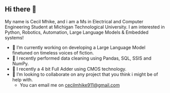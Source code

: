 ## Hi there 👋

My name is Cecil Mhike, and i am a Ms in Electrical and Computer Engineering Student at Michigan Technological University. I am interested in Python, Robotics, Automation, Large Language Models & Embedded systems!

- 🔭 I’m currently working on developing a Large Language Model finetuned on timeless voices of fiction.
- 🌱 I recently performed data cleaning using Pandas, SQL, SSIS and NumPy.
- 🌱 I recently a 4 bit Full Adder using CMOS technology.
- 👯 I’m looking to collaborate on any project that you think i might be of help with.
  - You can email me on cecilmhike911@gmail.com

<!--
**Ctmhike/Ctmhike** is a ✨ _special_ ✨ repository because its `README.md` (this file) appears on your GitHub profile.

Here are some ideas to get you started:

- 🔭 I’m currently working on ...
- 🌱 I’m currently learning ...
- 👯 I’m looking to collaborate on ...
- 🤔 I’m looking for help with ...
- 💬 Ask me about ...
- 📫 How to reach me: ...
- 😄 Pronouns: ...
- ⚡ Fun fact: ...
-->
